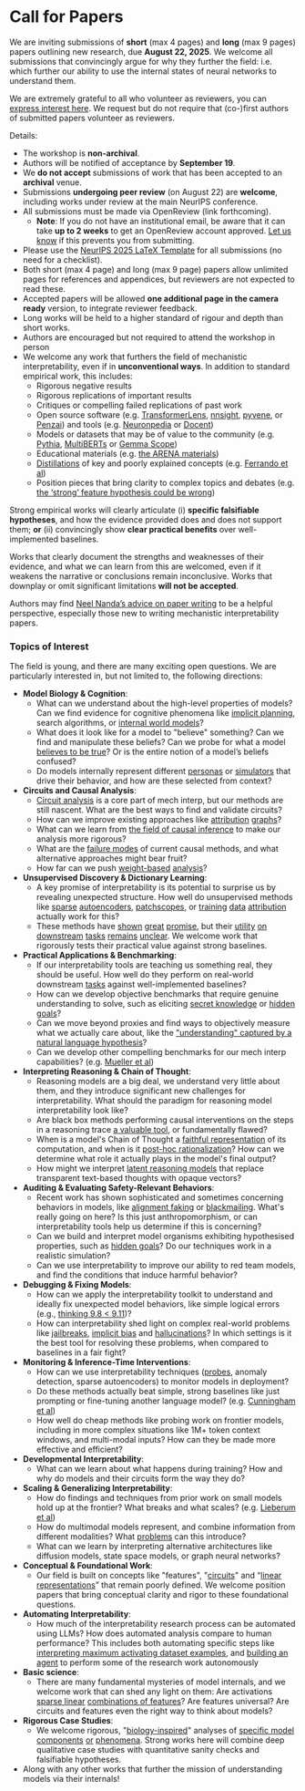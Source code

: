 # Call for Papers
We are inviting submissions of **short** (max 4 pages) and **long** (max 9 pages) papers outlining new research, due **August 22, 2025**. We welcome all submissions that convincingly argue for why they further the field: i.e. which further our ability to use the internal states of neural networks to understand them. 

We are extremely grateful to all who volunteer as reviewers, you can [express interest here](https://www.google.com/url?q=https://docs.google.com/forms/d/e/1FAIpQLSdiw1SJllzoTz_nqzDTzTOGb9DV3W_truQyh-WvYj_QGIi7Mg/viewform?usp%3Ddialog&sa=D&source=editors&ust=1753978096098892&usg=AOvVaw3l1gEaX5kisJfuwFbXoCGe). We request but do not require that (co-)first authors of submitted papers volunteer as reviewers. 

Details: 
* The workshop is **non-archival**.
* Authors will be notified of acceptance by **September 19**.
* We **do not accept** submissions of work that has been accepted to an **archival** venue.
* Submissions **undergoing peer review** (on August 22) are **welcome**, including works under review at the main NeurIPS conference.
* All submissions must be made via OpenReview (link forthcoming).
  * **Note**: If you do not have an institutional email, be aware that it can take **up to 2 weeks** to get an OpenReview account approved. [Let us know](mailto:neurips2025@mechinterpworkshop.com) if this prevents you from submitting.
* Please use the [NeurIPS 2025 LaTeX Template](https://www.google.com/url?q=https://media.neurips.cc/Conferences/NeurIPS2025/Styles.zip&sa=D&source=editors&ust=1753978096101980&usg=AOvVaw3wImXAhJp4PeP4FCjcSlik) for all submissions (no need for a checklist).
* Both short (max 4 page) and long (max 9 page) papers allow unlimited pages for references and appendices, but reviewers are not expected to read these.
* Accepted papers will be allowed **one additional page in the camera ready** version, to integrate reviewer feedback.
* Long works will be held to a higher standard of rigour and depth than short works.
* Authors are encouraged but not required to attend the workshop in person
* We welcome any work that furthers the field of mechanistic interpretability, even if in **unconventional ways**. In addition to standard empirical work, this includes:
  * Rigorous negative results
  * Rigorous replications of important results
  * Critiques or compelling failed replications of past work
  * Open source software (e.g. [TransformerLens](https://www.google.com/url?q=https://github.com/neelnanda-io/TransformerLens&sa=D&source=editors&ust=1753978096104936&usg=AOvVaw374_aNBwB-ng00_mj1OC9s), [nnsight](https://www.google.com/url?q=https://github.com/ndif-team/nnsight&sa=D&source=editors&ust=1753978096105097&usg=AOvVaw0-gr1kFG3NG5o9MbOjzeT8), [pyvene](https://www.google.com/url?q=https://github.com/stanfordnlp/pyvene/tree/main/pyvene/models/mlp&sa=D&source=editors&ust=1753978096105258&usg=AOvVaw23gFi6yI0mtwgrQfiQ3H-6), or [Penzai](https://www.google.com/url?q=https://github.com/google-deepmind/penzai&sa=D&source=editors&ust=1753978096105392&usg=AOvVaw0qwPZNhS3HXZZz65Jv4mr8)) and tools (e.g. [Neuronpedia](https://www.google.com/url?q=http://neuronpedia.org&sa=D&source=editors&ust=1753978096105569&usg=AOvVaw3B8e0IIKnomrmi2bqkTR1L) or [Docent](https://www.google.com/url?q=https://transluce.org/introducing-docent&sa=D&source=editors&ust=1753978096105721&usg=AOvVaw0MZ2Pxn37l0JkbYkHxO5Zh))
  * Models or datasets that may be of value to the community (e.g. [Pythia](https://www.google.com/url?q=https://arxiv.org/abs/2304.01373&sa=D&source=editors&ust=1753978096106103&usg=AOvVaw2z_tPOwspZMPIGVXVLCzSA), [MultiBERTs](https://www.google.com/url?q=https://arxiv.org/abs/2106.16163&sa=D&source=editors&ust=1753978096106271&usg=AOvVaw2Vmc7G5QOTm9kjtbJemPWg) or [Gemma Scope](https://www.google.com/url?q=https://arxiv.org/abs/2408.05147&sa=D&source=editors&ust=1753978096106454&usg=AOvVaw1GILfP5SX7KM5EE3dL-lHD))
  * Educational materials (e.g. [the ARENA materials](https://www.google.com/url?q=https://arena3-chapter1-transformer-interp.streamlit.app/&sa=D&source=editors&ust=1753978096106888&usg=AOvVaw1WnW6LUexeUG3txQdFOLXM))
  * [Distillations](https://www.google.com/url?q=https://distill.pub/2017/research-debt/&sa=D&source=editors&ust=1753978096107189&usg=AOvVaw21VxwiQOPaNNIDZeT7FJ5d) of key and poorly explained concepts (e.g. [Ferrando et al](https://www.google.com/url?q=https://arxiv.org/abs/2405.00208&sa=D&source=editors&ust=1753978096107618&usg=AOvVaw3K7gQnK5g4OkeW7Owew9zV))
  * Position pieces that bring clarity to complex topics and debates (e.g. [the ‘strong’ feature hypothesis could be wrong](https://www.google.com/url?q=https://www.alignmentforum.org/posts/tojtPCCRpKLSHBdpn/the-strong-feature-hypothesis-could-be-wrong&sa=D&source=editors&ust=1753978096108137&usg=AOvVaw37cYyUZwrLCjlDlKSVIAOT))

Strong empirical works will clearly articulate (i) **specific falsifiable hypotheses**, and how the evidence provided does and does not support them; **or** (ii) convincingly show **clear practical benefits** over well-implemented baselines. 

Works that clearly document the strengths and weaknesses of their evidence, and what we can learn from this are welcomed, even if it weakens the narrative or conclusions remain inconclusive. Works that downplay or omit significant limitations **will not be accepted**. 

Authors may find [Neel Nanda’s advice on paper writing](https://www.google.com/url?q=https://www.alignmentforum.org/posts/eJGptPbbFPZGLpjsp/highly-opinionated-advice-on-how-to-write-ml-papers&sa=D&source=editors&ust=1753978096110019&usg=AOvVaw0CVX4qoEqsNwtqrQm4WvRj) to be a helpful perspective, especially those new to writing mechanistic interpretability papers. 
### Topics of Interest
The field is young, and there are many exciting open questions. We are particularly interested in, but not limited to, the following directions: 
* **Model Biology & Cognition**:
  * What can we understand about the high-level properties of models? Can we find evidence for cognitive phenomena like [implicit planning](https://www.google.com/url?q=https://transformer-circuits.pub/2025/attribution-graphs/biology.html%23dives-poems&sa=D&source=editors&ust=1753978096111514&usg=AOvVaw2PQGOI3H9D6W5B5GCj5lZ3), search algorithms, or [internal world models](https://www.google.com/url?q=https://arxiv.org/abs/2210.13382&sa=D&source=editors&ust=1753978096111755&usg=AOvVaw0ysD3cHF3qlUI5yKFihEIO)?
  * What does it look like for a model to "believe" something? Can we find and manipulate these beliefs? Can we probe for what a model [believes to be true](https://www.google.com/url?q=https://arxiv.org/abs/2310.06824&sa=D&source=editors&ust=1753978096112290&usg=AOvVaw2Qcb2nb5BQuSf0b3RlZQA8)? Or is the entire notion of a model’s beliefs confused?
  * Do models internally represent different [personas](https://www.google.com/url?q=https://arxiv.org/abs/2406.12094&sa=D&source=editors&ust=1753978096112758&usg=AOvVaw0t6TKSgykOe3kypYVB3d8L) or [simulators](https://www.google.com/url?q=https://www.nature.com/articles/s41586-023-06647-8&sa=D&source=editors&ust=1753978096112963&usg=AOvVaw0_g2PXLyTVWHxwIzJ_13l8) that drive their behavior, and how are these selected from context?
* **Circuits and Causal Analysis**:
  * [Circuit analysis](https://www.google.com/url?q=https://distill.pub/2020/circuits/zoom-in/&sa=D&source=editors&ust=1753978096113491&usg=AOvVaw2a6lWVVdQSjyxl8-Qjf9Fb) is a core part of mech interp, but our methods are still nascent. What are the best ways to find and validate circuits?
  * How can we improve existing approaches like [attribution](https://www.google.com/url?q=https://arxiv.org/abs/2406.11944&sa=D&source=editors&ust=1753978096114123&usg=AOvVaw35h6r5UueJS3VJw0JLMdWL) [graphs](https://www.google.com/url?q=https://transformer-circuits.pub/2025/attribution-graphs/methods.html&sa=D&source=editors&ust=1753978096114345&usg=AOvVaw0HQWsMu8kHfj47EgBZU_KH)?
  * What can we learn from [the field of causal inference](https://www.google.com/url?q=https://arxiv.org/abs/2407.04690&sa=D&source=editors&ust=1753978096114680&usg=AOvVaw09iCTlQ93dHAaB9gAPRCSN) to make our analysis more rigorous?
  * What are the [failure modes](https://www.google.com/url?q=https://arxiv.org/abs/2307.15771&sa=D&source=editors&ust=1753978096115001&usg=AOvVaw3RuM2WI7QoggW2knQC559a) of current causal methods, and what alternative approaches might bear fruit?
  * How far can we push [weight-based](https://www.google.com/url?q=https://arxiv.org/abs/2301.05217&sa=D&source=editors&ust=1753978096115440&usg=AOvVaw2QN1GHp-h3zt0KqaBdBYcb) [analysis](https://www.google.com/url?q=https://arxiv.org/abs/2410.08417&sa=D&source=editors&ust=1753978096115709&usg=AOvVaw1PnT1EmtaqG29llcbIogrS)?
* **Unsupervised Discovery & Dictionary Learning**:
  * A key promise of interpretability is its potential to surprise us by revealing unexpected structure. How well do unsupervised methods like [sparse](https://www.google.com/url?q=https://arxiv.org/abs/2103.15949&sa=D&source=editors&ust=1753978096116361&usg=AOvVaw3s_isDX1IbYYaOCmrOsG9L) [autoencoders](https://www.google.com/url?q=https://transformer-circuits.pub/2023/monosemantic-features&sa=D&source=editors&ust=1753978096116527&usg=AOvVaw3cOX3uSEscDBt0jA3Q0HDo), [patch](https://www.google.com/url?q=https://arxiv.org/abs/2401.06102&sa=D&source=editors&ust=1753978096116700&usg=AOvVaw3UkaYJPt6uxPxlFoLHzNjV)[scopes](https://www.google.com/url?q=https://arxiv.org/abs/2403.10949v2&sa=D&source=editors&ust=1753978096116802&usg=AOvVaw02HLf8CIWZJZAVJEasOjn2), or [training](https://www.google.com/url?q=https://proceedings.mlr.press/v70/koh17a?ref%3Dhttps://githubhelp.com&sa=D&source=editors&ust=1753978096116953&usg=AOvVaw30YeTi_lG3jb3iZmVBZdNY) [data](https://www.google.com/url?q=https://arxiv.org/abs/2308.03296&sa=D&source=editors&ust=1753978096117058&usg=AOvVaw1Vf8RKkhXzgYtjKejl2VTx) [attribution](https://www.google.com/url?q=https://arxiv.org/abs/2205.11482&sa=D&source=editors&ust=1753978096117178&usg=AOvVaw0ZA1cdp5tdCkBmxEDpALzb) actually work for this?
  * These methods have [shown](https://www.google.com/url?q=https://transformer-circuits.pub/2024/scaling-monosemanticity/index.html&sa=D&source=editors&ust=1753978096117441&usg=AOvVaw1ZhTNrPWwXrQXa-MhH8JNE) [great](https://www.google.com/url?q=https://transformer-circuits.pub/2025/attribution-graphs/biology.html&sa=D&source=editors&ust=1753978096117603&usg=AOvVaw2Ku44BPTfs6cn6pQLzH7Dd) [promise](https://www.google.com/url?q=https://arxiv.org/abs/2503.10965&sa=D&source=editors&ust=1753978096117725&usg=AOvVaw1MDkndtpRxP-_2l5nCp2Uy), but their [utility](https://www.google.com/url?q=https://arxiv.org/abs/2502.16681&sa=D&source=editors&ust=1753978096117905&usg=AOvVaw0wzDKk2imS97CVN0222iXj) [on](https://www.google.com/url?q=https://www.tilderesearch.com/blog/sieve&sa=D&source=editors&ust=1753978096118018&usg=AOvVaw2GcwRhGGfYQBly986DE2oj) [downstream](https://www.google.com/url?q=https://arxiv.org/abs/2501.17148&sa=D&source=editors&ust=1753978096118174&usg=AOvVaw1BcPZReVske8HaSNU7Nl7u) [tasks](https://www.google.com/url?q=https://transformer-circuits.pub/2024/features-as-classifiers/index.html&sa=D&source=editors&ust=1753978096118418&usg=AOvVaw2Dao7MRnVhHZ-NLMn-8sGs) [remains](https://www.google.com/url?q=https://arxiv.org/abs/2502.04382&sa=D&source=editors&ust=1753978096118653&usg=AOvVaw2n1hlooJSnZHGFliXSarNk) [unclear](https://www.google.com/url?q=https://www.alignmentforum.org/posts/4uXCAJNuPKtKBsi28/negative-results-for-saes-on-downstream-tasks&sa=D&source=editors&ust=1753978096118971&usg=AOvVaw1PRNO4V3Dmcr4w5l5Hf3aa). We welcome work that rigorously tests their practical value against strong baselines.
* **Practical Applications & Benchmarking**:
  * If our interpretability tools are teaching us something real, they should be useful. How well do they perform on real-world downstream [tasks](https://www.google.com/url?q=https://www.lesswrong.com/posts/wGRnzCFcowRCrpX4Y/downstream-applications-as-validation-of-interpretability&sa=D&source=editors&ust=1753978096120206&usg=AOvVaw2uLnyau66eFZqY1m-GLlRa) against well-implemented baselines?
  * How can we develop objective benchmarks that require genuine understanding to solve, such as eliciting [secret knowledge](https://www.google.com/url?q=https://arxiv.org/abs/2505.14352&sa=D&source=editors&ust=1753978096120832&usg=AOvVaw0LhXZYIMG_9eGKg__GZmXi) or [hidden goals](https://www.google.com/url?q=https://arxiv.org/abs/2503.10965&sa=D&source=editors&ust=1753978096121007&usg=AOvVaw3p1DqfC8pN09NiTgMl_A-3)?
  * Can we move beyond proxies and find ways to objectively measure what we actually care about, like the ["understanding" captured by a natural language hypothesis](https://www.google.com/url?q=https://arxiv.org/abs/2502.04382&sa=D&source=editors&ust=1753978096121446&usg=AOvVaw3AXP4X6Xr6M8_C43DBn675)?
  * Can we develop other compelling benchmarks for our mech interp capabilities? (e.g. [Mueller et al](https://www.google.com/url?q=https://arxiv.org/abs/2504.13151&sa=D&source=editors&ust=1753978096121780&usg=AOvVaw1CXdv8fPlyqVbNFzoNdKTq))
* **Interpreting Reasoning & Chain of Thought**:
  * Reasoning models are a big deal, we understand very little about them, and they introduce significant new challenges for interpretability. What should the paradigm for reasoning model interpretability look like?
  * Are black box methods performing causal interventions on the steps in a reasoning trace [a valuable tool](https://www.google.com/url?q=https://arxiv.org/abs/2506.19143&sa=D&source=editors&ust=1753978096122736&usg=AOvVaw1PLtM3Z-lsCbDlF4gb_ZcP), or fundamentally flawed?
  * When is a model's Chain of Thought a [faithful representation](https://www.google.com/url?q=https://arxiv.org/abs/2305.04388&sa=D&source=editors&ust=1753978096123076&usg=AOvVaw0S0reITYZPi6msBJWxm8_A) of its computation, and when is it [post-hoc rationalization](https://www.google.com/url?q=https://arxiv.org/abs/2503.08679&sa=D&source=editors&ust=1753978096123321&usg=AOvVaw039CsmFeQU_TAxIBmX-gm3)? How can we determine what role it actually plays in the model's final output?
  * How might we interpret [latent reasoning models](https://www.google.com/url?q=https://arxiv.org/abs/2412.06769&sa=D&source=editors&ust=1753978096123715&usg=AOvVaw2dG3t6fTmSI1y6UnbapX5j) that replace transparent text-based thoughts with opaque vectors?
* **Auditing & Evaluating Safety-Relevant Behaviors**:
  * Recent work has shown sophisticated and sometimes concerning behaviors in models, like [alignment faking](https://www.google.com/url?q=https://arxiv.org/abs/2412.14093&sa=D&source=editors&ust=1753978096124540&usg=AOvVaw1OjdX5QqB6WvVIVd10k5Cl) or [blackmailing](https://www.google.com/url?q=https://www.anthropic.com/research/agentic-misalignment&sa=D&source=editors&ust=1753978096124742&usg=AOvVaw3A1rYogOwNSiZ9qg_pzOgh). What's really going on here? Is this just anthropomorphism, or can interpretability tools help us determine if this is concerning?
  * Can we build and interpret model organisms exhibiting hypothesised properties, such as [hidden goals](https://www.google.com/url?q=https://arxiv.org/abs/2503.10965&sa=D&source=editors&ust=1753978096125521&usg=AOvVaw1xMAgUOu7DtS4r7IHhiC3V)? Do our techniques work in a realistic simulation?
  * Can we use interpretability to improve our ability to red team models, and find the conditions that induce harmful behavior?
* **Debugging & Fixing Models**:
  * How can we apply the interpretability toolkit to understand and ideally fix unexpected model behaviors, like simple logical errors (e.g., [thinking 9.8 < 9.11](https://www.google.com/url?q=https://transluce.org/observability-interface&sa=D&source=editors&ust=1753978096126902&usg=AOvVaw2Y2SEtjrLZvtEBA_VRQxFk))?
  * How can interpretability shed light on complex real-world problems like [jailbreaks](https://www.google.com/url?q=https://transformer-circuits.pub/2025/attribution-graphs/biology.html%23dives-jailbreak&sa=D&source=editors&ust=1753978096127476&usg=AOvVaw0fw0PIk_D_nJd8JRCO3979), [implicit bias](https://www.google.com/url?q=https://arxiv.org/abs/2506.10922&sa=D&source=editors&ust=1753978096127693&usg=AOvVaw3PgSXrBr556m-J-tFiYBpb) and [hallucinations](https://www.google.com/url?q=https://arxiv.org/abs/2411.14257&sa=D&source=editors&ust=1753978096127883&usg=AOvVaw1owGnbMvmGq35y0VmmsxSZ)? In which settings is it the best tool for resolving these problems, when compared to baselines in a fair fight?
* **Monitoring & Inference-Time Interventions**:
  * How can we use interpretability techniques ([probes](https://www.google.com/url?q=https://arxiv.org/abs/2102.12452&sa=D&source=editors&ust=1753978096128830&usg=AOvVaw3WBZDJEcYk6PFSBmjjS2o-), anomaly detection, sparse autoencoders) to monitor models in deployment?
  * Do these methods actually beat simple, strong baselines like just prompting or fine-tuning another language model? (e.g. [Cunningham et al](https://www.google.com/url?q=https://alignment.anthropic.com/2025/cheap-monitors/&sa=D&source=editors&ust=1753978096129719&usg=AOvVaw0rF4aACt6TgaQe9kMqMq2k))
  * How well do cheap methods like probing work on frontier models, including in more complex situations like 1M+ token context windows, and multi-modal inputs? How can they be made more effective and efficient?
* **Developmental Interpretability**:
  * What can we learn about what happens during training? How and why do models and their circuits form the way they do?
* **Scaling & Generalizing Interpretability**:
  * How do findings and techniques from prior work on small models hold up at the frontier? What breaks and what scales? (e.g. [Lieberum et al](https://www.google.com/url?q=https://arxiv.org/abs/2307.09458&sa=D&source=editors&ust=1753978096131571&usg=AOvVaw08v3oIiRbS6HQ3ILhtD0oG))
  * How do multimodal models represent, and combine information from different modalities? What [problems](https://www.google.com/url?q=https://openreview.net/pdf?id%3DVUhRdZp8ke&sa=D&source=editors&ust=1753978096132232&usg=AOvVaw271kWQqy1rl-3NTJ72QaPl) can this introduce?
  * What can we learn by interpreting alternative architectures like diffusion models, state space models, or graph neural networks?
* **Conceptual & Foundational Work**:
  * Our field is built on concepts like "features", "[circuits](https://www.google.com/url?q=https://distill.pub/2020/circuits/zoom-in/&sa=D&source=editors&ust=1753978096133477&usg=AOvVaw1IjgQkwOOSsuRxByR8BI8p)" and “[linear representations](https://www.google.com/url?q=https://transformer-circuits.pub/2024/july-update/index.html%23linear-representations&sa=D&source=editors&ust=1753978096133844&usg=AOvVaw1So2ByKQVRDaloxT6SHvJY)” that remain poorly defined. We welcome position papers that bring conceptual clarity and rigor to these foundational questions.
* **Automating Interpretability**:
  * How much of the interpretability research process can be automated using LLMs? How does automated analysis compare to human performance? This includes both automating specific steps like [interpreting maximum activating dataset examples](https://www.google.com/url?q=https://openaipublic.blob.core.windows.net/neuron-explainer/paper/index.html&sa=D&source=editors&ust=1753978096135546&usg=AOvVaw0VgyUhiiAZETxWlz4Zk8Le), and [building an agent](https://www.google.com/url?q=https://arxiv.org/abs/2404.14394&sa=D&source=editors&ust=1753978096135798&usg=AOvVaw1RWu_WmiMzHtRT-kJvecE8) to perform some of the research work autonomously
* **Basic science**:
  * There are many fundamental mysteries of model internals, and we welcome work that can shed any light on them: Are activations [sparse linear](https://www.google.com/url?q=https://arxiv.org/abs/1601.03764&sa=D&source=editors&ust=1753978096136759&usg=AOvVaw1BoU84n_9ZtlGNMoMYR6XI) [combinations of features](https://www.google.com/url?q=https://transformer-circuits.pub/2022/toy_model/index.html&sa=D&source=editors&ust=1753978096137038&usg=AOvVaw2_Q7cF_G38eFk62XGxwJTe)? Are features universal? Are circuits and features even the right way to think about models?
* **Rigorous Case Studies**:
  * We welcome rigorous, "[biology-inspired](https://www.google.com/url?q=https://distill.pub/2020/circuits/curve-circuits/&sa=D&source=editors&ust=1753978096137875&usg=AOvVaw1tPZ3g5R0U-8YB3mWMmJTr)" analyses of [specific model](https://www.google.com/url?q=https://arxiv.org/abs/2310.04625&sa=D&source=editors&ust=1753978096138138&usg=AOvVaw1RrXdsR-n8g7b6M_u3Qltb) [components](https://www.google.com/url?q=https://transformer-circuits.pub/2024/scaling-monosemanticity/index.html&sa=D&source=editors&ust=1753978096138366&usg=AOvVaw2vO8fKYlhWXIOktAkaISPG) [or](https://www.google.com/url?q=https://arxiv.org/abs/2305.01610&sa=D&source=editors&ust=1753978096138534&usg=AOvVaw0JkWP2QrHU8rgl3-5olbzC) [phenomena](https://www.google.com/url?q=https://arxiv.org/abs/2306.09346&sa=D&source=editors&ust=1753978096138772&usg=AOvVaw20_CqSnkhlOG6lGoA0f4qA). Strong works here will combine deep qualitative case studies with quantitative sanity checks and falsifiable hypotheses.
* Along with any other works that further the mission of understanding models via their internals!